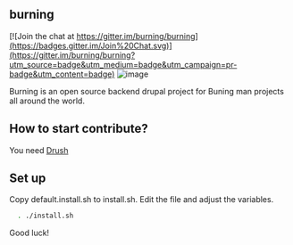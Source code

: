 burning
----------

[![Join the chat at https://gitter.im/burning/burning](https://badges.gitter.im/Join%20Chat.svg)](https://gitter.im/burning/burning?utm_source=badge&utm_medium=badge&utm_campaign=pr-badge&utm_content=badge)
![image](https://travis-ci.org/midburn/burning.svg?branch=7.x-1.x)

Burning is an open source backend drupal project for Buning man projects all
around the world.

How to start contribute?
----------

You need [Drush](http://www.drush.org/en/master/)

Set up
----------
Copy default.install.sh to install.sh. Edit the file and adjust the variables.

```bash
  . ./install.sh
```

Good luck!
